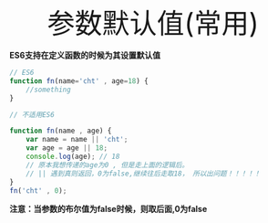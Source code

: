 <div align='center' ><font size='70'>参数默认值(常用)</font></div>


**ES6支持在定义函数的时候为其设置默认值**

```js
// ES6
function fn(name='cht' , age=18) {
    //something
}
```

```js
// 不适用ES6

function fn(name , age) {
    var name = name || 'cht';
    var age = age || 18;
    console.log(age); // 18  
    // 原本我想传递的age为0 , 但是走上面的逻辑后。
    // || 遇到真则返回，0为false,继续往后走取18， 所以出问题！！！！！
}
fn('cht' , 0);  
```
**注意：当参数的布尔值为false时候，则取后面,0为false**
